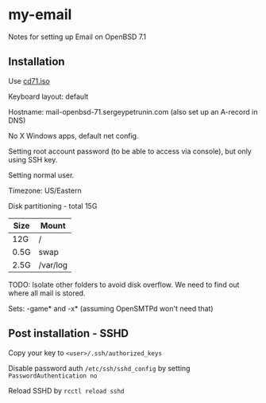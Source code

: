 # my-email
Notes for setting up Email on OpenBSD 7.1

## Installation
Use [cd71.iso](https://cdn.openbsd.org/pub/OpenBSD/7.1/amd64/cd71.iso)

Keyboard layout: default

Hostname: mail-openbsd-71.sergeypetrunin.com (also set up an A-record in DNS)

No X Windows apps, default net config.

Setting root account password (to be able to access via console), but only using SSH key.

Setting normal user.

Timezone: US/Eastern

Disk partitioning - total 15G

| Size | Mount |
| ---- | ----- |
| 12G | / |
| 0.5G | swap |
| 2.5G | /var/log |

TODO: Isolate other folders to avoid disk overflow. We need to find out where all mail is stored.

Sets: -game* and -x* (assuming OpenSMTPd won't need that)

## Post installation - SSHD

Copy your key to `<user>/.ssh/authorized_keys`

Disable password auth `/etc/ssh/sshd_config` by setting `PasswordAuthentication no`

Reload SSHD by `rcctl reload sshd`
